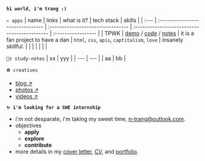 **`hi world, i'm trang :)`**

`✍ apps`
| name | links                            | what is it?                       | tech stack                                   | skills             |
| :--- | :------------------------------- | :-------------------------------- | :------------------------------------------- | :----------------- |
| TPWK | [demo]() /  [code]() / [notes]() | it is a fan project to have a dan | `html`, `css`, `apis`, `captitalism`, `love` | insanely skillful. |
|      |                                  |                                   |                                              |                    |

`🤷‍♀️ study-notes`
| xx  | yyy |
| --- | --- |
| aa  | bb  |

`⚽ creatives`
  - [blog ↗]()
  - [photos ↗]()
  - [videos ↗]()

**`✨ i'm looking for a SWE internship`**
- i'm not desparate, i'm taking my sweet time, <n-trang@outlook.com>.
- objectives
    - **apply**
    - **explore** 
    - **contribute**
- more details in my [cover letter](), [CV](), and [portfolio]().

